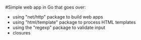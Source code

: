 #Simple web app in Go that goes over:
  - using "net/http" package to build web apps
  - using "html/template" package to process HTML templates
  - using the "regexp" package to validate input
  - closures

